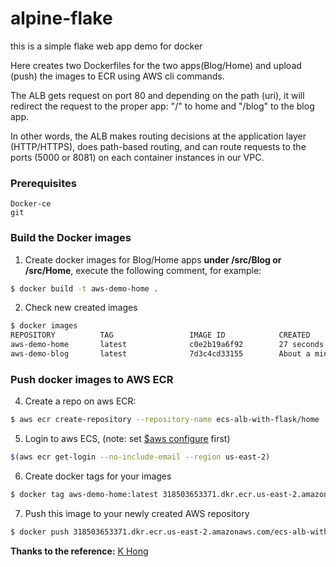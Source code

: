 # alpine-flake
this is a simple flake web app demo for docker

Here creates two Dockerfiles for the two apps(Blog/Home) and upload (push) the images to ECR using AWS cli commands.

The ALB gets request on port 80 and depending on the path (uri), it will redirect the request to the proper app: "/" to home and "/blog" to the blog app.

In other words, the ALB makes routing decisions at the application layer (HTTP/HTTPS), does path-based routing, and can route requests to the ports (5000 or 8081) on each container instances in our VPC.
### Prerequisites
```
Docker-ce 
git
```

### Build the Docker images
1. Create docker images for Blog/Home apps **under /src/Blog or /src/Home**, execute the following comment, for example:
```sh
$ docker build -t aws-demo-home . 
```
2. Check new created images
```sh
$ docker images
REPOSITORY          TAG                 IMAGE ID            CREATED              SIZE
aws-demo-home       latest              c0e2b19a6f92        27 seconds ago       99.9MB
aws-demo-blog       latest              7d3c4cd33155        About a minute ago   99.9MB
```

### Push docker images to AWS ECR
4. Create a repo on aws ECR:
```sh
$ aws ecr create-repository --repository-name ecs-alb-with-flask/home
```
5. Login to aws ECS, (note: set [$aws configure](https://docs.aws.amazon.com/cli/latest/userguide/cli-chap-getting-started.html) first)
```sh
$(aws ecr get-login --no-include-email --region us-east-2)
```
6. Create docker tags for your images
```sh
$ docker tag aws-demo-home:latest 318503653371.dkr.ecr.us-east-2.amazonaws.com/ecs-alb-with-flask/home:latest 
```
7. Push this image to your newly created AWS repository
```sh
$ docker push 318503653371.dkr.ecr.us-east-2.amazonaws.com/ecs-alb-with-flask/home:latest
```



**Thanks to the reference:**
[K Hong](https://www.bogotobogo.com/DevOps/AWS/aws-ELB-ALB-Application-Load-Balancer-ECS.php)
